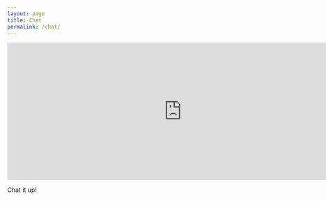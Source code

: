 ```yaml
---
layout: page
title: Chat
permalink: /chat/
---
```


<iframe width="800" height="315" src="https://gitter.im/LondonMakers/lmh/~embed" frameborder="0" allowfullscreen></iframe>

Chat it up!
